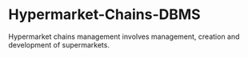 # Hypermarket-Chains-DBMS
Hypermarket chains management involves management, creation and  development of supermarkets.
